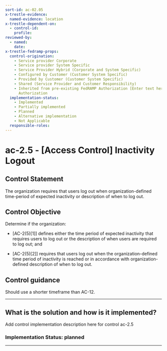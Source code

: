 ```yaml
---
sort-id: ac-02.05
x-trestle-evidence:
  named-evidence: location
x-trestle-dependent-on:
  - control-id:
    profile:
reviewed-by:
  - named:
    date:
x-trestle-fedramp-props:
  control-origination:
    - Service provider Corporate
    - Service provider System Specific
    - Service Provider Hybrid (Corporate and System Specific)
    - Configured by Customer (Customer System Specific)
    - Provided by Customer (Customer System Specific)
    - Shared (Service Provider and Customer Responsibility)
    - Inherited from pre-existing FedRAMP Authorization [Enter text here], Date of
      Authorization
  implementation-status:
    - Implemented
    - Partially implemented
    - Planned
    - Alternative implementation
    - Not Applicable
  responsible-roles:
---
```


# ac-2.5 - \[Access Control\] Inactivity Logout

## Control Statement

The organization requires that users log out when organization-defined time-period of expected inactivity or description of when to log out.

## Control Objective

Determine if the organization:

- \[AC-2(5)[1]\] defines either the time period of expected inactivity that requires users to log out or the description of when users are required to log out; and

- \[AC-2(5)[2]\] requires that users log out when the organization-defined time period of inactivity is reached or in accordance with organization-defined description of when to log out.

## Control guidance

Should use a shorter timeframe than AC-12.

______________________________________________________________________

## What is the solution and how is it implemented?

Add control implementation description here for control ac-2.5

### Implementation Status: planned

______________________________________________________________________

